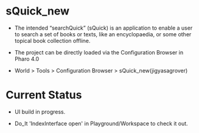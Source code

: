 # sQuick_new

- The intended “searchQuick” (sQuick) is an application to enable a user to search a set of books or texts, like an encyclopaedia, or some other topical book collection offline.

- The project can be directly loaded via the Configuration Browser in Pharo 4.0

- World > Tools > Configuration Browser > sQuick_new(jigyasagrover)


# Current Status

- UI build in progress.

- Do_It 'IndexInterface open' in Playground/Workspace to check it out.


